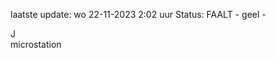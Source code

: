 laatste update: 
wo 22-11-2023  2:02   uur 
Status: FAALT - geel - 
<div class="service R">J</div><div class="service Y">microstation</div>